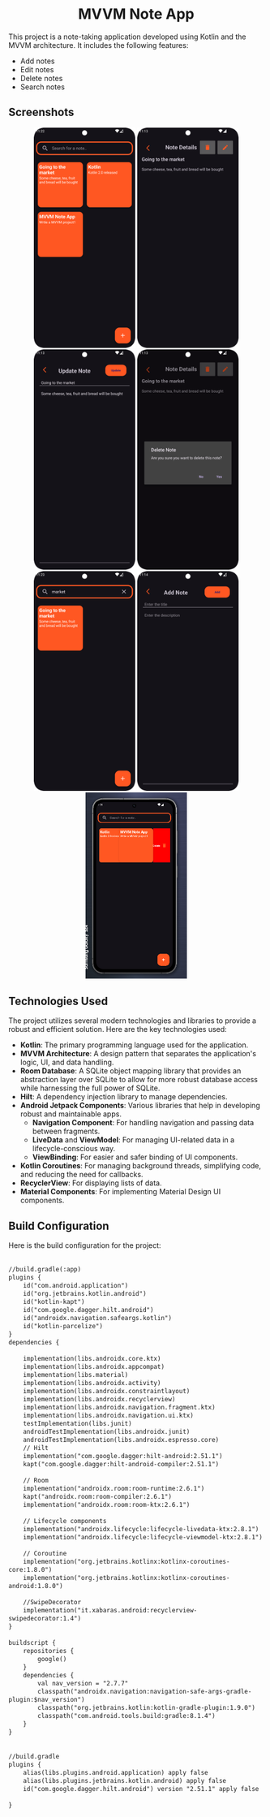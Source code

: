<h1 align="center" id="title">MVVM Note App</h1>

<p>This project is a note-taking application developed using Kotlin and the MVVM architecture. It includes the following features:</p>
<ul>
  <li>Add notes</li>
  <li>Edit notes</li>
  <li>Delete notes</li>
  <li>Search notes</li>
</ul>

<h2>Screenshots</h2>
<p align="center">
  <img src="screenshots/1.png" alt="Screenshot 1" width="200">
  <img src="screenshots/2.png" alt="Screenshot 2" width="200">
  <img src="screenshots/3.png" alt="Screenshot 3" width="200">
<img src="screenshots/4.png" alt="Screenshot 3" width="200">
<img src="screenshots/5.png" alt="Screenshot 3" width="200">
<img src="screenshots/6.png" alt="Screenshot 3" width="200">
<img src="screenshots/7.png" alt="Screenshot 3" width="200">
</p>


<h2>Technologies Used</h2>

<p>The project utilizes several modern technologies and libraries to provide a robust and efficient solution. Here are the key technologies used:</p>
<ul>
  <li><strong>Kotlin</strong>: The primary programming language used for the application.</li>
  <li><strong>MVVM Architecture</strong>: A design pattern that separates the application's logic, UI, and data handling.</li>
  <li><strong>Room Database</strong>: A SQLite object mapping library that provides an abstraction layer over SQLite to allow for more robust database access while harnessing the full power of SQLite.</li>
  <li><strong>Hilt</strong>: A dependency injection library to manage dependencies.</li>
  <li><strong>Android Jetpack Components</strong>: Various libraries that help in developing robust and maintainable apps.
    <ul>
      <li><strong>Navigation Component</strong>: For handling navigation and passing data between fragments.</li>
      <li><strong>LiveData</strong> and <strong>ViewModel</strong>: For managing UI-related data in a lifecycle-conscious way.</li>
      <li><strong>ViewBinding</strong>: For easier and safer binding of UI components.</li>
    </ul>
  </li>
  <li><strong>Kotlin Coroutines</strong>: For managing background threads, simplifying code, and reducing the need for callbacks.</li>
  <li><strong>RecyclerView</strong>: For displaying lists of data.</li>
  <li><strong>Material Components</strong>: For implementing Material Design UI components.</li>
</ul>


<h2>Build Configuration</h2>

<p>Here is the build configuration for the project:</p>

<pre>
<code>
//build.gradle(:app)
plugins {
    id("com.android.application")
    id("org.jetbrains.kotlin.android")
    id("kotlin-kapt")
    id("com.google.dagger.hilt.android")
    id("androidx.navigation.safeargs.kotlin")
    id("kotlin-parcelize")
}
dependencies {

    implementation(libs.androidx.core.ktx)
    implementation(libs.androidx.appcompat)
    implementation(libs.material)
    implementation(libs.androidx.activity)
    implementation(libs.androidx.constraintlayout)
    implementation(libs.androidx.recyclerview)
    implementation(libs.androidx.navigation.fragment.ktx)
    implementation(libs.androidx.navigation.ui.ktx)
    testImplementation(libs.junit)
    androidTestImplementation(libs.androidx.junit)
    androidTestImplementation(libs.androidx.espresso.core)
    // Hilt
    implementation("com.google.dagger:hilt-android:2.51.1")
    kapt("com.google.dagger:hilt-android-compiler:2.51.1")
    
    // Room
    implementation("androidx.room:room-runtime:2.6.1")
    kapt("androidx.room:room-compiler:2.6.1")
    implementation("androidx.room:room-ktx:2.6.1")

    // Lifecycle components
    implementation("androidx.lifecycle:lifecycle-livedata-ktx:2.8.1")
    implementation("androidx.lifecycle:lifecycle-viewmodel-ktx:2.8.1")

    // Coroutine
    implementation("org.jetbrains.kotlinx:kotlinx-coroutines-core:1.8.0")
    implementation("org.jetbrains.kotlinx:kotlinx-coroutines-android:1.8.0")
    
    //SwipeDecorator
    implementation("it.xabaras.android:recyclerview-swipedecorator:1.4")
}

buildscript {
    repositories {
        google()
    }
    dependencies {
        val nav_version = "2.7.7"
        classpath("androidx.navigation:navigation-safe-args-gradle-plugin:$nav_version")
        classpath("org.jetbrains.kotlin:kotlin-gradle-plugin:1.9.0")
        classpath("com.android.tools.build:gradle:8.1.4")
    }
}


//build.gradle
plugins {
    alias(libs.plugins.android.application) apply false
    alias(libs.plugins.jetbrains.kotlin.android) apply false
    id("com.google.dagger.hilt.android") version "2.51.1" apply false
    
}

       
